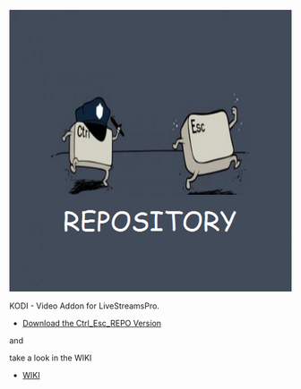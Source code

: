 ![LiveStreamsPro](icon.png)

KODI - Video Addon for LiveStreamsPro.


* [Download the Ctrl_Esc_REPO Version](https://bit.ly/30u3Fg9)


and

take a look in the WIKI

* [WIKI](https://bit.ly/2PIjJoe)
